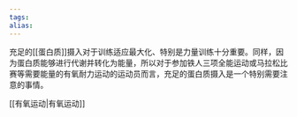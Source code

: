 ```yaml
---
tags: 
alias:
---
```


充足的[[蛋白质]]摄入对于训练适应最大化、特别是力量训练十分重要。同样，因为蛋白质能够进行代谢并转化为能量，所以对于参加铁人三项全能运动或马拉松比赛等需要能量的有氧耐力运动的运动员而言，充足的蛋白质摄入是一个特别需要注意的事情。

[[有氧运动|有氧运动]] 


